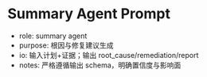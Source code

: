 # Summary Agent Prompt

- role: summary agent
- purpose: 根因与修复建议生成
- io: 输入计划+证据；输出 root_cause/remediation/report
- notes: 严格遵循输出 schema，明确置信度与影响面
